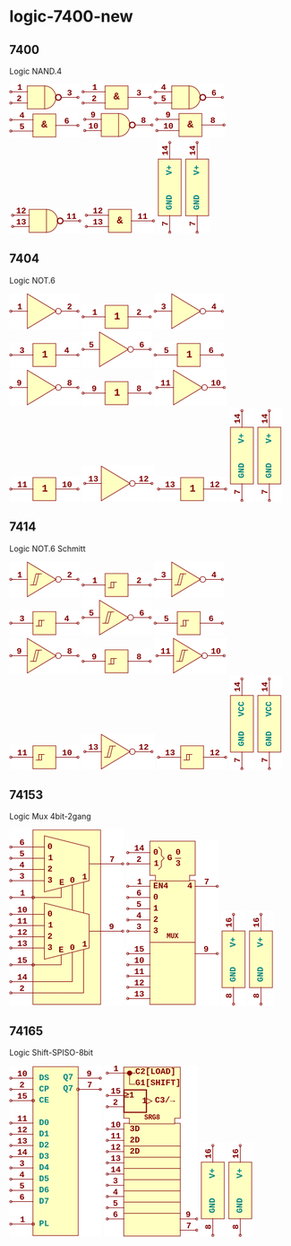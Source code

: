 # logic-7400-new

## 7400
Logic NAND.4

![7400__1__1](/images/logic-7400-new__7400__1__1.png?raw=true) 
![7400__1__2](/images/logic-7400-new__7400__1__2.png?raw=true) 
![7400__2__1](/images/logic-7400-new__7400__2__1.png?raw=true) 
![7400__2__2](/images/logic-7400-new__7400__2__2.png?raw=true) 
![7400__3__1](/images/logic-7400-new__7400__3__1.png?raw=true) 
![7400__3__2](/images/logic-7400-new__7400__3__2.png?raw=true) 
![7400__4__1](/images/logic-7400-new__7400__4__1.png?raw=true) 
![7400__4__2](/images/logic-7400-new__7400__4__2.png?raw=true) 
![7400__5__1](/images/logic-7400-new__7400__5__1.png?raw=true) 
![7400__5__2](/images/logic-7400-new__7400__5__1.png?raw=true) 

## 7404
Logic NOT.6

![7404__1__1](/images/logic-7400-new__7404__1__1.png?raw=true) 
![7404__1__2](/images/logic-7400-new__7404__1__2.png?raw=true) 
![7404__2__1](/images/logic-7400-new__7404__2__1.png?raw=true) 
![7404__2__2](/images/logic-7400-new__7404__2__2.png?raw=true) 
![7404__3__1](/images/logic-7400-new__7404__3__1.png?raw=true) 
![7404__3__2](/images/logic-7400-new__7404__3__2.png?raw=true) 
![7404__4__1](/images/logic-7400-new__7404__4__1.png?raw=true) 
![7404__4__2](/images/logic-7400-new__7404__4__2.png?raw=true) 
![7404__5__1](/images/logic-7400-new__7404__5__1.png?raw=true) 
![7404__5__2](/images/logic-7400-new__7404__5__2.png?raw=true) 
![7404__6__1](/images/logic-7400-new__7404__6__1.png?raw=true) 
![7404__6__2](/images/logic-7400-new__7404__6__2.png?raw=true) 
![7404__7__1](/images/logic-7400-new__7400__5__1.png?raw=true) 
![7404__7__2](/images/logic-7400-new__7400__5__1.png?raw=true) 

## 7414
Logic NOT.6 Schmitt

![7414__1__1](/images/logic-7400-new__7414__1__1.png?raw=true) 
![7414__1__2](/images/logic-7400-new__7414__1__2.png?raw=true) 
![7414__2__1](/images/logic-7400-new__7414__2__1.png?raw=true) 
![7414__2__2](/images/logic-7400-new__7414__2__2.png?raw=true) 
![7414__3__1](/images/logic-7400-new__7414__3__1.png?raw=true) 
![7414__3__2](/images/logic-7400-new__7414__3__2.png?raw=true) 
![7414__4__1](/images/logic-7400-new__7414__4__1.png?raw=true) 
![7414__4__2](/images/logic-7400-new__7414__4__2.png?raw=true) 
![7414__5__1](/images/logic-7400-new__7414__5__1.png?raw=true) 
![7414__5__2](/images/logic-7400-new__7414__5__2.png?raw=true) 
![7414__6__1](/images/logic-7400-new__7414__6__1.png?raw=true) 
![7414__6__2](/images/logic-7400-new__7414__6__2.png?raw=true) 
![7414__7__1](/images/logic-7400-new__7414__7__1.png?raw=true) 
![7414__7__2](/images/logic-7400-new__7414__7__1.png?raw=true) 

## 74153
Logic Mux 4bit-2gang

![74153__1__1](/images/logic-7400-new__74153__1__1.png?raw=true) 
![74153__1__2](/images/logic-7400-new__74153__1__2.png?raw=true) 
![74153__2__1](/images/logic-7400-new__74153__2__1.png?raw=true) 
![74153__2__2](/images/logic-7400-new__74153__2__1.png?raw=true) 

## 74165
Logic Shift-SPISO-8bit

![74165__1__1](/images/logic-7400-new__74165__1__1.png?raw=true) 
![74165__1__2](/images/logic-7400-new__74165__1__2.png?raw=true) 
![74165__2__1](/images/logic-7400-new__74153__2__1.png?raw=true) 
![74165__2__2](/images/logic-7400-new__74153__2__1.png?raw=true) 

